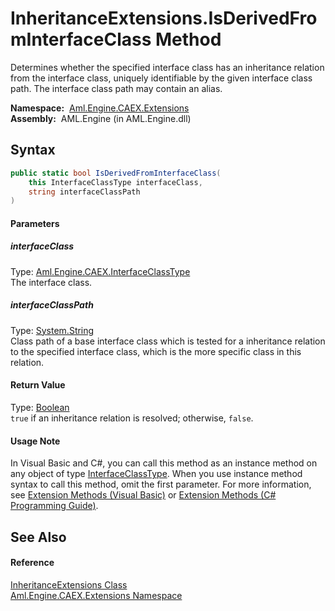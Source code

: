 InheritanceExtensions.IsDerivedFromInterfaceClass Method
========================================================
Determines whether the specified interface class has an inheritance relation from the interface class, uniquely identifiable by the given interface class path. The interface class path may contain an alias.

  **Namespace:**  [Aml.Engine.CAEX.Extensions][1]  
  **Assembly:**  AML.Engine (in AML.Engine.dll)

Syntax
------

```csharp
public static bool IsDerivedFromInterfaceClass(
	this InterfaceClassType interfaceClass,
	string interfaceClassPath
)
```

#### Parameters

##### *interfaceClass*
Type: [Aml.Engine.CAEX.InterfaceClassType][2]  
The interface class.

##### *interfaceClassPath*
Type: [System.String][3]  
 Class path of a base interface class which is tested for a inheritance relation to the specified interface class, which is the more specific class in this relation.

#### Return Value
Type: [Boolean][4]  
`true` if an inheritance relation is resolved; otherwise, `false`.
#### Usage Note
In Visual Basic and C#, you can call this method as an instance method on any object of type [InterfaceClassType][2]. When you use instance method syntax to call this method, omit the first parameter. For more information, see [Extension Methods (Visual Basic)][5] or [Extension Methods (C# Programming Guide)][6].

See Also
--------

#### Reference
[InheritanceExtensions Class][7]  
[Aml.Engine.CAEX.Extensions Namespace][1]  

[1]: ../README.md
[2]: ../../Aml.Engine.CAEX/InterfaceClassType/README.md
[3]: https://docs.microsoft.com/dotnet/api/system.string
[4]: https://docs.microsoft.com/dotnet/api/system.boolean
[5]: https://docs.microsoft.com/dotnet/visual-basic/programming-guide/language-features/procedures/extension-methods
[6]: https://docs.microsoft.com/dotnet/csharp/programming-guide/classes-and-structs/extension-methods
[7]: README.md
[8]: https://www.automationml.org
[9]: ../../icons/logoShade.png
